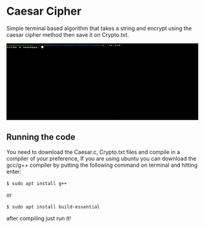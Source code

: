 # Caesar Cipher
Simple terminal based algorithm that takes a string and encrypt using the caesar cipher method then save it on Crypto.txt.

<img src="CaesarCrypto.gif" width="500" height="200">

    
## Running the code
You need to download the Caesar.c, Crypto.txt files and compile in a compiler of your preference,
If you are using ubuntu you can download the gcc/g++ compiler by putting the following command on terminal and hitting enter:
    
    $ sudo apt install g++
    
or

    $ sudo apt install build-essential
    
after compiling just run it!
